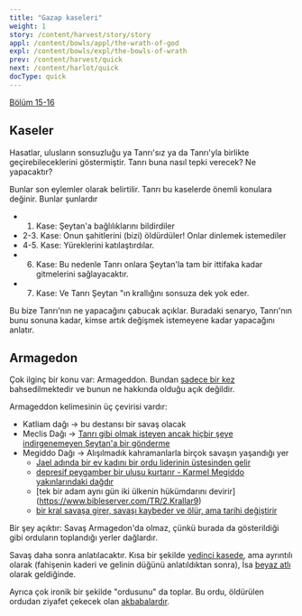 ```yaml
---
title: "Gazap kaseleri"
weight: 1
story: /content/harvest/story/story
appl: /content/bowls/appl/the-wrath-of-god
expl: /content/bowls/expl/the-bowls-of-wrath
prev: /content/harvest/quick
next: /content/harlot/quick
docType: quick
---
```



[Bölüm 15-16](https://www.bibleserver.com/TR/Vahiy15)

## Kaseler

Hasatlar, ulusların sonsuzluğu ya Tanrı'sız ya da Tanrı'yla birlikte geçirebileceklerini göstermiştir. Tanrı buna nasıl tepki verecek? Ne yapacaktır?

Bunlar son eylemler olarak belirtilir. Tanrı bu kaselerde önemli konulara değinir. Bunlar şunlardır
- 1. Kase: Şeytan'a bağlılıklarını bildirdiler
- 2-3. Kase: Onun şahitlerini (bizi) öldürdüler! Onlar dinlemek istemediler
- 4-5. Kase: Yüreklerini katılaştırdılar.
- 6. Kase: Bu nedenle Tanrı onlara Şeytan'la tam bir ittifaka kadar gitmelerini sağlayacaktır.
- 7. Kase: Ve Tanrı Şeytan "ın krallığını sonsuza dek yok eder.

Bu bize Tanrı'nın ne yapacağını çabucak açıklar. Buradaki senaryo, Tanrı'nın bunu sonuna kadar, kimse artık değişmek istemeyene kadar yapacağını anlatır.

## Armagedon

Çok ilginç bir konu var: Armageddon. Bundan [sadece bir kez](https://www.bibleserver.com/TR/Vahiy16%3A12-16) bahsedilmektedir ve bunun ne hakkında olduğu açık değildir.

Armageddon kelimesinin üç çevirisi vardır:
- Katliam dağı -> bu destansı bir savaş olacak
- Meclis Dağı -> [Tanrı gibi olmak isteyen ancak hiçbir şeye indirgenemeyen Şeytan'a bir gönderme](https://www.bibleserver.com/TR/Ye%C5%9Faya14%3A3-23)
- Megiddo Dağı -> Alışılmadık kahramanlarla birçok savaşın yaşandığı yer
    - [Jael adında bir ev kadını bir ordu liderinin üstesinden gelir](https://www.bibleserver.com/TR/Hakimler4)
    - [depresif peygamber bir ulusu kurtarır - Karmel Megiddo yakınlarındaki dağdır](https://www.bibleserver.com/TR/1.Krallar18)
    - [tek bir adam aynı gün iki ülkenin hükümdarını devirir] (https://www.bibleserver.com/TR/2.Krallar9)
    - [bir kral savaşa girer, savaşı kaybeder ve ölür, ama tarihi değiştirir](https://www.bibleserver.com/TR/2.Tarihler35%3A20-24)
    
Bir şey açıktır: Savaş Armagedon'da olmaz, çünkü burada da gösterildiği gibi orduların toplandığı yerler dağlardır.

Savaş daha sonra anlatılacaktır. Kısa bir şekilde [yedinci kasede](https://www.bibleserver.com/TR/Vahiy16%3A17-21), ama ayrıntılı olarak (fahişenin kaderi ve gelinin düğünü anlatıldıktan sonra), İsa [beyaz atlı](https://www.bibleserver.com/TR/Vahiy19%3A11-21) olarak geldiğinde. 

Ayrıca çok ironik bir şekilde "ordusunu" da toplar. Bu ordu, öldürülen ordudan ziyafet çekecek olan [akbabalardır](https://www.bibleserver.com/TR/Vahiy19%3A17-18). 